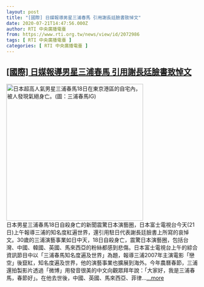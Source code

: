 ```yaml
---
layout: post
title: "[國際] 日媒報導男星三浦春馬 引用謝長廷臉書致悼文"
date: 2020-07-21T14:47:56.000Z
author: RTI 中央廣播電臺
from: https://www.rti.org.tw/news/view/id/2072986
tags: [ RTI 中央廣播電臺 ]
categories: [ RTI 中央廣播電臺 ]
---
```

<!--1595342876000-->
[[國際] 日媒報導男星三浦春馬 引用謝長廷臉書致悼文](https://www.rti.org.tw/news/view/id/2072986)
------

<div>
<img src="https://static.rti.org.tw/assets/thumbnails/2020/07/18/6dfadd71373b095815065df0f15ac8f9.png" width="360" alt="日本超高人氣男星三浦春馬18日在東京港區的自宅內，被人發現氣絕身亡。(圖：三浦春馬IG)" title="日本超高人氣男星三浦春馬18日在東京港區的自宅內，被人發現氣絕身亡。(圖：三浦春馬IG)"><br>日本男星三浦春馬18日自殺身亡的新聞震驚日本演藝圈，日本富士電視台今天(21日)上午報導三浦的知名度紅遍世界，還引用駐日代表謝長廷臉書上所寫的哀悼文。30歲的三浦演藝事業如日中天，18日自殺身亡，震驚日本演藝圈，包括台灣、中國、韓國、英國、馬來西亞的粉絲都感到悲傷。日本富士電視台上午的綜合資訊節目中以「三浦春馬知名度遍及世界」為題，報導三浦2007年主演電影「戀空」後竄紅，知名度遍及世界，他的演藝事業也擴展到海外。今年農曆春節，三浦還拍製影片透過「微博」用發音很美的中文向觀眾拜年說：「大家好，我是三浦春馬，春節好」。在他去世後，中國、英國、馬來西亞、菲律...<a target="_blank" href="https://www.rti.org.tw/news/view/id/2072986">...more</a>
</div>
